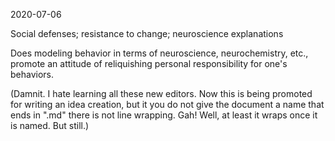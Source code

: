 2020-07-06

Social defenses; resistance to change; neuroscience explanations

Does modeling behavior in terms of neuroscience, neurochemistry, etc., promote an attitude of reliquishing personal responsibility for one's behaviors. 

(Damnit. I hate learning all these new editors. Now this is being promoted for writing an idea creation, but it you do not give the document a name that ends in ".md" there is not line wrapping. Gah! Well, at least it wraps once it is named. But still.)

